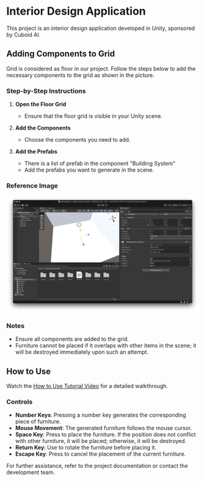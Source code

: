 # Interior Design Application

This project is an interior design application developed in Unity, sponsored by Cuboid AI.

## Adding Components to Grid

Grid is considered as floor in our project. Follow the steps below to add the necessary components to the grid as shown in the picture.

### Step-by-Step Instructions

1. **Open the Floor Grid**
   - Ensure that the floor grid is visible in your Unity scene.

2. **Add the Components**
   - Choose the components you need to add.

3. **Add the Prefabs**
   - There is a list of prefab in the component "Building System"
   - Add the prefabs you want to generate in the scene.


### Reference Image

![](imgs/guideline.png)

### Notes

- Ensure all components are added to the grid.
- Furniture cannot be placed if it overlaps with other items in the scene; it will be destroyed immediately upon such an attempt.

## How to Use

Watch the [How to Use Tutorial Video](imgs/video.mp4) for a detailed walkthrough.

### Controls

- **Number Keys**: Pressing a number key generates the corresponding piece of furniture.
- **Mouse Movement**: The generated furniture follows the mouse cursor.
- **Space Key**: Press to place the furniture. If the position does not conflict with other furniture, it will be placed; otherwise, it will be destroyed.
- **Return Key**: Use to rotate the furniture before placing it.
- **Escape Key**: Press to cancel the placement of the current furniture.

For further assistance, refer to the project documentation or contact the development team.
